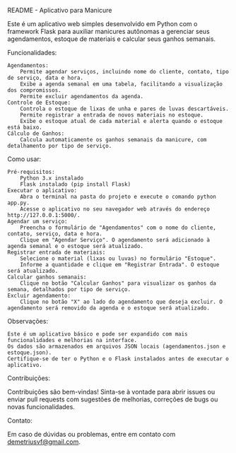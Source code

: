 README - Aplicativo para Manicure

Este é um aplicativo web simples desenvolvido em Python com o framework Flask para auxiliar manicures autônomas a gerenciar seus agendamentos, estoque de materiais e calcular seus ganhos semanais.

Funcionalidades:

    Agendamentos:
        Permite agendar serviços, incluindo nome do cliente, contato, tipo de serviço, data e hora.
        Exibe a agenda semanal em uma tabela, facilitando a visualização dos compromissos.
        Permite excluir agendamentos da agenda.
    Controle de Estoque:
        Controla o estoque de lixas de unha e pares de luvas descartáveis.
        Permite registrar a entrada de novos materiais no estoque.
        Exibe o estoque atual de cada material e alerta quando o estoque está baixo.
    Cálculo de Ganhos:
        Calcula automaticamente os ganhos semanais da manicure, com detalhamento por tipo de serviço.

Como usar:

    Pré-requisitos:
        Python 3.x instalado
        Flask instalado (pip install Flask)
    Executar o aplicativo:
        Abra o terminal na pasta do projeto e execute o comando python app.py.
        Acesse o aplicativo no seu navegador web através do endereço http://127.0.0.1:5000/.
    Agendar um serviço:
        Preencha o formulário de "Agendamentos" com o nome do cliente, contato, serviço, data e hora.
        Clique em "Agendar Serviço". O agendamento será adicionado à agenda semanal e o estoque será atualizado.
    Registrar entrada de materiais:
        Selecione o material (lixas ou luvas) no formulário "Estoque".
        Informe a quantidade e clique em "Registrar Entrada". O estoque será atualizado.
    Calcular ganhos semanais:
        Clique no botão "Calcular Ganhos" para visualizar os ganhos da semana, detalhados por tipo de serviço.
    Excluir agendamento:
        Clique no botão "X" ao lado do agendamento que deseja excluir. O agendamento será removido da agenda e o estoque será atualizado.

Observações:

    Este é um aplicativo básico e pode ser expandido com mais funcionalidades e melhorias na interface.
    Os dados são armazenados em arquivos JSON locais (agendamentos.json e estoque.json).
    Certifique-se de ter o Python e o Flask instalados antes de executar o aplicativo.

Contribuições:

Contribuições são bem-vindas! Sinta-se à vontade para abrir issues ou enviar pull requests com sugestões de melhorias, correções de bugs ou novas funcionalidades.

Contato:

Em caso de dúvidas ou problemas, entre em contato com demetriusvf@gmail.com.

